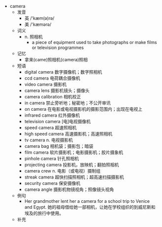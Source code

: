 - camera
  - 发音
    - 英 /'kæm(ə)rə/
    - 美 /'kæmərə/
  - 词义
    - n. 照相机
      - a piece of equipment used to take photographs or make films or television programmes
  - 记忆
    - 拿来(came)照相机(camera)照相
  - 短语
    - digital camera 数字摄像机；数字照相机
    - ccd camera 电荷耦合摄像机
    - video camera 摄影机
    - camera lens 摄影机镜头；摄像头
    - camera calibration 相机校正
    - in camera 禁止旁听地；秘密地；不公开审讯
    - on camera 在电影或电视摄影机的摄影范围内；出现在电视上
    - infrared camera 红外摄像机
    - television camera [电]电视摄像机
    - speed camera 超速照相机
    - high speed camera 高速摄影机；高速照相机
    - tv camera n. 电视摄影机
    - camera bag 相机袋；摄影包；暗袋
    - film camera 软片摄影机；电影摄影机；胶片摄象机
    - pinhole camera 针孔照相机
    - projecting camera 投影机，放映机；翻拍照相机
    - camera crew n. 电影（或电视）摄制组
    - streak camera 超快扫描照相机；超高速扫描摄影机
    - security camera 保安摄像机
    - camera angle 摄影机物镜视角；照像镜头视角
  - 例句
    - Her grandmother lent her a camera for a school trip to Venice and Egypt. 她的祖母借给她一部相机，让她在学校组织的到威尼斯和埃及的旅行中使用。
  - 补充